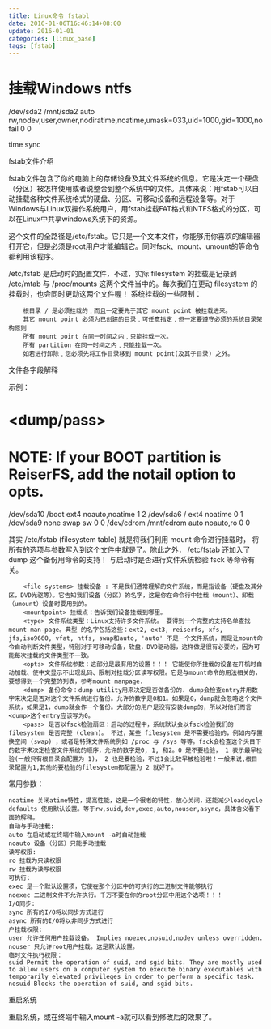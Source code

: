 ```yaml
---
title: Linux命令 fstabl
date: 2016-01-06T16:46:14+08:00
update: 2016-01-01
categories: [linux_base]
tags: [fstab]
---
```


# 挂载Windows ntfs

/dev/sda2 /mnt/sda2 auto rw,nodev,user,owner,nodiratime,noatime,umask=033,uid=1000,gid=1000,nofail 0 0

time sync


fstab文件介绍

fstab文件包含了你的电脑上的存储设备及其文件系统的信息。它是决定一个硬盘（分区）被怎样使用或者说整合到整个系统中的文件。具体来说：用fstab可以自动挂载各种文件系统格式的硬盘、分区、可移动设备和远程设备等。对于Windows与Linux双操作系统用户，用fstab挂载FAT格式和NTFS格式的分区，可以在Linux中共享windows系统下的资源。

这个文件的全路径是/etc/fstab。它只是一个文本文件，你能够用你喜欢的编辑器打开它，但是必须是root用户才能编辑它。同时fsck、mount、umount的等命令都利用该程序。

/etc/fstab 是启动时的配置文件，不过，实际 filesystem 的挂载是记录到 /etc/mtab 与 /proc/mounts 这两个文件当中的。每次我们在更动 filesystem 的挂载时，也会同时更动这两个文件喔！
系统挂载的一些限制：

        根目录 / 是必须挂载的﹐而且一定要先于其它 mount point 被挂载进来。
        其它 mount point 必须为已创建的目录﹐可任意指定﹐但一定要遵守必须的系统目录架构原则
        所有 mount point 在同一时间之内﹐只能挂载一次。
        所有 partition 在同一时间之内﹐只能挂载一次。
        如若进行卸除﹐您必须先将工作目录移到 mount point(及其子目录) 之外。

文件各字段解释

示例：

# <fs>            <mountpoint>    <type>        <opts>        <dump/pass>

# NOTE: If your BOOT partition is ReiserFS, add the notail option to opts.

/dev/sda10        /boot            ext4        noauto,noatime    1 2
/dev/sda6         /                ext4        noatime           0 1
/dev/sda9         none             swap        sw                0 0
/dev/cdrom        /mnt/cdrom       auto        noauto,ro         0 0

其实 /etc/fstab (filesystem table) 就是将我们利用 mount 命令进行挂载时， 将所有的选项与参数写入到这个文件中就是了。除此之外， /etc/fstab 还加入了 dump 这个备份用命令的支持！ 与启动时是否进行文件系统检验 fsck 等命令有关。

        <file systems> 挂载设备 : 不是我们通常理解的文件系统，而是指设备（硬盘及其分区，DVD光驱等）。它告知我们设备（分区）的名字，这是你在命令行中挂载（mount）、卸载（umount）设备时要用到的。
        <mountpoint> 挂载点：告诉我们设备挂载到哪里。
        <type> 文件系统类型：Linux支持许多文件系统。 要得到一个完整的支持名单查找mount man-page。典型 的名字包括这些：ext2, ext3, reiserfs, xfs, jfs,iso9660, vfat, ntfs, swap和auto, 'auto' 不是一个文件系统，而是让mount命令自动判断文件类型，特别对于可移动设备，软盘，DVD驱动器，这样做是很有必要的，因为可能每次挂载的文件类型不一致。
        <opts> 文件系统参数：这部分是最有用的设置！！！ 它能使你所挂载的设备在开机时自动加载、使中文显示不出现乱码、限制对挂载分区读写权限。它是与mount命令的用法相关的，要想得到一个完整的列表，参考mount manpage.
        <dump> 备份命令：dump utility用来决定是否做备份的. dump会检查entry并用数字来决定是否对这个文件系统进行备份。允许的数字是0和1。如果是0，dump就会忽略这个文件系统，如果是1，dump就会作一个备份。大部分的用户是没有安装dump的，所以对他们而言<dump>这个entry应该写为0。
        <pass> 是否以fsck检验扇区：启动的过程中，系统默认会以fsck检验我们的 filesystem 是否完整 (clean)。 不过，某些 filesystem 是不需要检验的，例如内存置换空间 (swap) ，或者是特殊文件系统例如 /proc 与 /sys 等等。fsck会检查这个头目下的数字来决定检查文件系统的顺序，允许的数字是0, 1, 和2。0 是不要检验， 1 表示最早检验(一般只有根目录会配置为 1)， 2 也是要检验，不过1会比较早被检验啦！一般来说,根目录配置为1,其他的要检验的filesystem都配置为 2 就好了。

<opts>常用参数：

    noatime 关闭atime特性，提高性能，这是一个很老的特性，放心关闭，还能减少loadcycle
    defaults 使用默认设置。等于rw,suid,dev,exec,auto,nouser,async，具体含义看下面的解释。
    自动与手动挂载:
    auto 在启动或在终端中输入mount -a时自动挂载
    noauto 设备（分区）只能手动挂载
    读写权限:
    ro 挂载为只读权限
    rw 挂载为读写权限
    可执行:
    exec 是一个默认设置项，它使在那个分区中的可执行的二进制文件能够执行
    noexec 二进制文件不允许执行。千万不要在你的root分区中用这个选项！！！
    I/O同步:
    sync 所有的I/O将以同步方式进行
    async 所有的I/O将以非同步方式进行
    户挂载权限:
    user 允许任何用户挂载设备。 Implies noexec,nosuid,nodev unless overridden.
    nouser 只允许root用户挂载。这是默认设置。
    临时文件执行权限：
    suid Permit the operation of suid, and sgid bits. They are mostly used to allow users on a computer system to execute binary executables with temporarily elevated privileges in order to perform a specific task.
    nosuid Blocks the operation of suid, and sgid bits.

重启系统

重启系统，或在终端中输入mount -a就可以看到修改后的效果了。
